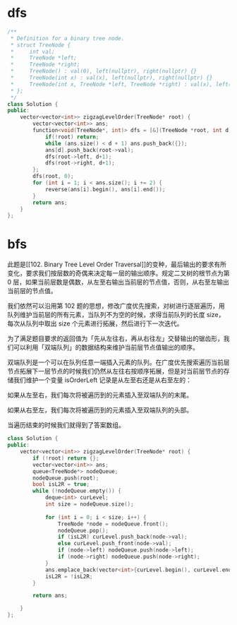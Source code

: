 # dfs
```cpp
/**
 * Definition for a binary tree node.
 * struct TreeNode {
 *     int val;
 *     TreeNode *left;
 *     TreeNode *right;
 *     TreeNode() : val(0), left(nullptr), right(nullptr) {}
 *     TreeNode(int x) : val(x), left(nullptr), right(nullptr) {}
 *     TreeNode(int x, TreeNode *left, TreeNode *right) : val(x), left(left), right(right) {}
 * };
 */
class Solution {
public:
    vector<vector<int>> zigzagLevelOrder(TreeNode* root) {
        vector<vector<int>> ans;
        function<void(TreeNode*, int)> dfs = [&](TreeNode *root, int d) {
            if(!root) return;
            while (ans.size() < d + 1) ans.push_back({});
            ans[d].push_back(root->val);
            dfs(root->left, d+1);
            dfs(root->right, d+1);
        };
        dfs(root, 0);
        for (int i = 1; i < ans.size(); i += 2) {
            reverse(ans[i].begin(), ans[i].end());
        }
        return ans;
    }
};
```

# bfs
此题是[[102. Binary Tree Level Order Traversal]]的变种，最后输出的要求有所变化，要求我们按层数的奇偶来决定每一层的输出顺序。规定二叉树的根节点为第 0 层，如果当前层数是偶数，从左至右输出当前层的节点值，否则，从右至左输出当前层的节点值。

我们依然可以沿用第 102 题的思想，修改广度优先搜索，对树进行逐层遍历，用队列维护当前层的所有元素，当队列不为空的时候，求得当前队列的长度 size，每次从队列中取出 size 个元素进行拓展，然后进行下一次迭代。

为了满足题目要求的返回值为「先从左往右，再从右往左」交替输出的锯齿形，我们可以利用「双端队列」的数据结构来维护当前层节点值输出的顺序。

双端队列是一个可以在队列任意一端插入元素的队列。在广度优先搜索遍历当前层节点拓展下一层节点的时候我们仍然从左往右按顺序拓展，但是对当前层节点的存储我们维护一个变量 isOrderLeft 记录是从左至右还是从右至左的：

如果从左至右，我们每次将被遍历到的元素插入至双端队列的末尾。

如果从右至左，我们每次将被遍历到的元素插入至双端队列的头部。

当遍历结束的时候我们就得到了答案数组。

```cpp
class Solution {
public:
    vector<vector<int>> zigzagLevelOrder(TreeNode* root) {
        if (!root) return {};
        vector<vector<int>> ans;
        queue<TreeNode*> nodeQueue;
        nodeQueue.push(root);
        bool isL2R = true;
        while (!nodeQueue.empty()) {
            deque<int> curLevel;
            int size = nodeQueue.size();
            
            for (int i = 0; i < size; i++) {
                TreeNode *node = nodeQueue.front();
                nodeQueue.pop();
                if (isL2R) curLevel.push_back(node->val);
                else curLevel.push_front(node->val);
                if (node->left) nodeQueue.push(node->left);
                if (node->right) nodeQueue.push(node->right);
            }
            ans.emplace_back(vector<int>{curLevel.begin(), curLevel.end()});
            isL2R = !isL2R;
        }

        return ans;

    }
};

```
